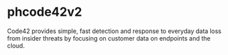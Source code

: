 # phcode42v2

Code42 provides simple, fast detection and response to everyday data loss from insider threats by focusing on customer data on endpoints and the cloud.
